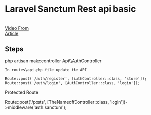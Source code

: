 # Laravel Sanctum Rest api basic

<br>
<a href="https://www.youtube.com/watch?v=GAB_BqFZNOA" target="_blank">Video From</a> <br>
<a href="https://techtoolindia.com/how-to-use-laravel-sanctum-for-api-authentication" target="_blank">Article</a> <br>


## Steps

<p>
    php artisan make:controller Api\\AuthController
<br>

    In routes\api.php file update the API
</p>


<p>

    Route::post('/auth/register', [AuthController::class, 'store']);
    Route::post('/auth/login', [AuthController::class, 'login']);   
</p>

 Protected Route

<p>

Route::post('/posts', [TheNameoffController::class, 'login'])->middleware('auth:sanctum');


</p>
